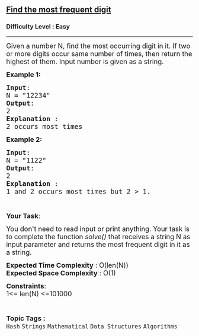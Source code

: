 <h2><a href="https://www.geeksforgeeks.org/problems/find-the-most-frequent-digit4432/1?page=11&category=Arrays,Strings&difficulty=Easy&sortBy=accuracy">Find the most frequent digit</a></h2><h3>Difficulty Level : Easy</h3><hr><div class="problems_problem_content__Xm_eO"><p><span style="font-size:18px">Given a number N, find the most occurring digit in it. If two or more digits occur same number of times, then return the highest of them. Input number is given as a string.</span></p>

<p><span style="font-size:18px"><strong>Example 1:</strong></span></p>

<pre><span style="font-size:18px"><strong>Input</strong>:
N = "12234"
<strong>Output</strong>:
2
<strong>Explanation </strong>:
2 occurs most times</span></pre>

<p><span style="font-size:18px"><strong>Example 2:</strong></span></p>

<pre><span style="font-size:18px"><strong>Input</strong>:
N = "1122"
<strong>Output</strong>:
2
<strong>Explanation </strong>:
1 and 2 occurs most times but 2 &gt; 1.</span></pre>

<p>&nbsp;</p>

<p><span style="font-size:18px"><strong>Your Task</strong>: </span></p>

<p><span style="font-size:18px">You don't need to read input or print anything. Your task is to c</span><span style="font-size:18px">omplete the function <em>solve()&nbsp;</em>that receives a string N as input parameter and returns the most frequent digit in it as a string.</span></p>

<p><span style="font-size:18px"><strong>Expected Time Complexity</strong> : O(len(N))<br>
<strong>Expected Space Complexity</strong> : O(1)</span></p>

<p><span style="font-size:18px"><strong>Constraints</strong>:<br>
1&lt;= len(N) &lt;=101000</span></p>
</div><br><p><span style=font-size:18px><strong>Topic Tags : </strong><br><code>Hash</code>&nbsp;<code>Strings</code>&nbsp;<code>Mathematical</code>&nbsp;<code>Data Structures</code>&nbsp;<code>Algorithms</code>&nbsp;